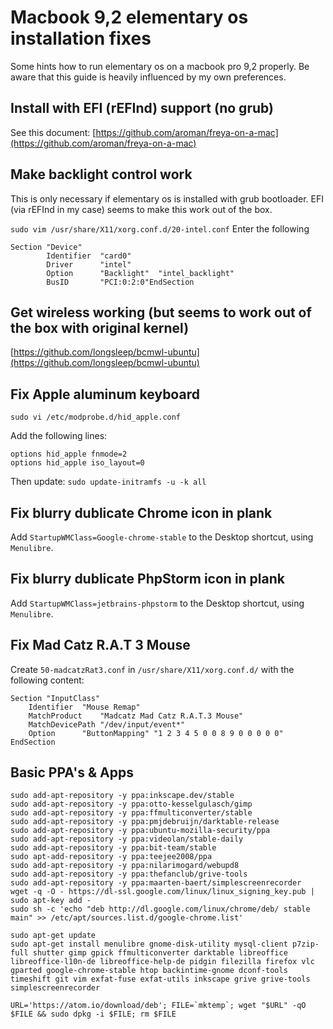 # Macbook 9,2 elementary os installation fixes
Some hints how to run elementary os on a macbook pro 9,2 properly.
Be aware that this guide is heavily influenced by my own preferences.

## Install with EFI (rEFInd) support (no grub)
See this document: [https://github.com/aroman/freya-on-a-mac](https://github.com/aroman/freya-on-a-mac)

## Make backlight control work
This is only necessary if elementary os is installed with grub bootloader.
EFI (via rEFInd in my case) seems to make this work out of the box.

`sudo vim /usr/share/X11/xorg.conf.d/20-intel.conf`
Enter the following
```
Section "Device"
        Identifier  "card0"
        Driver      "intel"
        Option      "Backlight"  "intel_backlight"
        BusID       "PCI:0:2:0"EndSection
```

## Get wireless working (but seems to work out of the box with original kernel)
[https://github.com/longsleep/bcmwl-ubuntu](https://github.com/longsleep/bcmwl-ubuntu)

## Fix Apple aluminum keyboard
`sudo vi /etc/modprobe.d/hid_apple.conf`

Add the following lines:

```
options hid_apple fnmode=2
options hid_apple iso_layout=0
```

Then update:
`sudo update-initramfs -u -k all`

## Fix blurry dublicate Chrome icon in plank
Add `StartupWMClass=Google-chrome-stable` to the Desktop shortcut, using `Menulibre`.

## Fix blurry dublicate PhpStorm icon in plank
Add `StartupWMClass=jetbrains-phpstorm` to the Desktop shortcut, using `Menulibre`.

## Fix Mad Catz R.A.T 3 Mouse
Create `50-madcatzRat3.conf` in `/usr/share/X11/xorg.conf.d/` with the following content:

```
Section "InputClass"
    Identifier  "Mouse Remap"
    MatchProduct    "Madcatz Mad Catz R.A.T.3 Mouse"
    MatchDevicePath "/dev/input/event*"
    Option      "ButtonMapping" "1 2 3 4 5 0 0 8 9 0 0 0 0 0"
EndSection
```

## Basic PPA's & Apps

```
sudo add-apt-repository -y ppa:inkscape.dev/stable
sudo add-apt-repository -y ppa:otto-kesselgulasch/gimp
sudo add-apt-repository -y ppa:ffmulticonverter/stable
sudo add-apt-repository -y ppa:pmjdebruijn/darktable-release
sudo add-apt-repository -y ppa:ubuntu-mozilla-security/ppa
sudo add-apt-repository -y ppa:videolan/stable-daily
sudo add-apt-repository -y ppa:bit-team/stable
sudo apt-add-repository -y ppa:teejee2008/ppa
sudo add-apt-repository -y ppa:nilarimogard/webupd8
sudo add-apt-repository -y ppa:thefanclub/grive-tools
sudo add-apt-repository -y ppa:maarten-baert/simplescreenrecorder
wget -q -O - https://dl-ssl.google.com/linux/linux_signing_key.pub | sudo apt-key add -
sudo sh -c 'echo "deb http://dl.google.com/linux/chrome/deb/ stable main" >> /etc/apt/sources.list.d/google-chrome.list'

sudo apt-get update
sudo apt-get install menulibre gnome-disk-utility mysql-client p7zip-full shutter gimp gpick ffmulticonverter darktable libreoffice libreoffice-l10n-de libreoffice-help-de pidgin filezilla firefox vlc gparted google-chrome-stable htop backintime-gnome dconf-tools timeshift git vim exfat-fuse exfat-utils inkscape grive grive-tools simplescreenrecorder

URL='https://atom.io/download/deb'; FILE=`mktemp`; wget "$URL" -qO $FILE && sudo dpkg -i $FILE; rm $FILE
```
